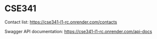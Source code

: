 # CSE341
Contact list:
https://cse341-l1-rc.onrender.com/contacts

Swagger API documentation:
https://cse341-l1-rc.onrender.com/api-docs
